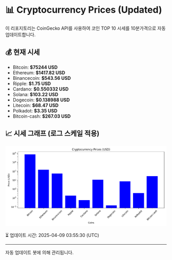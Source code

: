 
# 📊 Cryptocurrency Prices (Updated)

이 리포지토리는 CoinGecko API를 사용하여 코인 TOP 10 시세를 10분가격으로 자동 업데이트합니다.

## 💰 현재 시세
- Bitcoin: **$75244 USD**
- Ethereum: **$1417.82 USD**
- Binancecoin: **$543.56 USD**
- Ripple: **$1.75 USD**
- Cardano: **$0.550332 USD**
- Solana: **$103.22 USD**
- Dogecoin: **$0.138988 USD**
- Litecoin: **$68.47 USD**
- Polkadot: **$3.35 USD**
- Bitcoin-cash: **$267.03 USD**

## 📈 시세 그래프 (로그 스케일 적용)
![Crypto Prices](crypto_prices.png)

⏳ 업데이트 시간: 2025-04-09 03:55:30 (UTC)

---
자동 업데이트 봇에 의해 관리됩니다.
